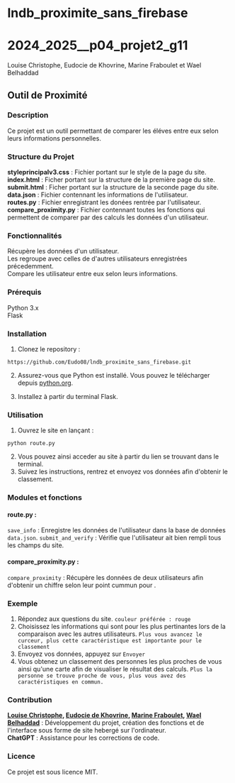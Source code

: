 # lndb_proximite_sans_firebase
# 2024_2025__p04_projet2_g11
Louise Christophe, Eudocie de Khovrine, Marine Fraboulet et Wael Belhaddad

## __Outil de Proximité__


### Description  
Ce projet est un outil permettant de comparer les éléves entre eux selon leurs informations personnelles. 


### Structure du Projet
**styleprincipalv3.css** : Fichier portant sur le style de la page du site.  
**index.html** : Ficher portant sur la structure de la première page du site.  
**submit.html** : Ficher portant sur la structure de la seconde page du site. 
**data.json** : Fichier contennant les informations de l'utilisateur.  
**routes.py** : Fichier enregistrant les donées rentrée par l'utilisateur.  
**compare_proximity.py** : Fichier contennant toutes les fonctions qui permettent de comparer par des calculs les données d'un utilisateur.


### Fonctionnalités
Récupère les données d'un utilisateur.  
Les regroupe avec celles de d'autres utilisateurs enregistrées précedemment.  
Compare les utilisateur entre eux selon leurs informations.


### Prérequis
Python 3.x  
Flask


### Installation
1. Clonez le repository :   
```
https://github.com/Eudo08/lndb_proximite_sans_firebase.git
```
2. Assurez-vous que Python est installé. Vous pouvez le télécharger depuis [python.org](python.org).

3. Installez à partir du terminal Flask.


### Utilisation
1. Ouvrez le site en lançant :
```
python route.py
```
2. Vous pouvez ainsi acceder au site à partir du lien se trouvant dans le terminal.
3. Suivez les instructions, rentrez et envoyez vos données afin d'obtenir le classement.


### Modules et fonctions
#### route.py :
``save_info`` : Enregistre les données de l'utilisateur dans la base de données ``data.json``.
``submit_and_verify`` : Vérifie que l'utilisateur ait bien rempli tous les champs du site.  
#### compare_proximity.py :
``compare_proximity`` : Récupère les données de deux utilisateurs afin d'obtenir un chiffre selon leur point cummun pour .


### Exemple
1. Répondez aux questions du site. ``couleur préférée : rouge``
2. Choisissez les informations qui sont pour les plus pertinantes lors de la comparaison avec les autres utilisateurs. ``Plus vous avancez le curceur, plus cette caractéristique est importante pour le classement``
3. Envoyez vos données, appuyez sur ``Envoyer``
4. Vous obtenez un classement des personnes les plus proches de vous ainsi qu'une carte afin de visualiser le résultat des calculs. ``Plus la personne se trouve proche de vous, plus vous avez des caractéristiques en commun.``

### Contribution
**[Louise Christophe](https://github.com/louisechristophe), [Eudocie de Khovrine](https://github.com/Eudo08), [Marine Fraboulet](https://github.com/MAMARINEEE), [Wael Belhaddad](https://github.com/WaelBELHADDAD)** : Développement du projet, création des fonctions et de l'interface sous forme de site hebergé sur l'ordinateur.  
**ChatGPT** : Assistance pour les corrections de code.

### Licence
Ce projet est sous licence MIT.
